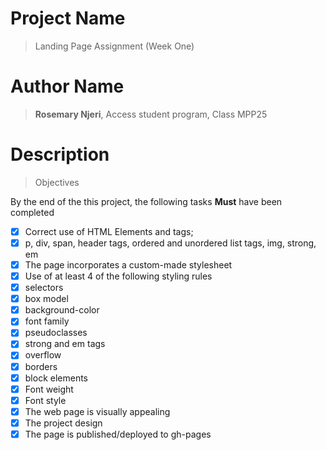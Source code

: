 # Project Name
> Landing Page Assignment (Week One)

# Author Name
> **Rosemary Njeri**, Access student program, Class MPP25

# Description

> Objectives

By the end of the this project, the following tasks **Must** have been completed

- [X] Correct use of HTML Elements and tags;
- [X] p, div, span, header tags, ordered and unordered list tags, img, strong, em
- [X] The page incorporates a custom-made stylesheet 
- [X] Use of at least 4 of the following styling rules
- [X] selectors
- [X] box model
- [X] background-color
- [X] font family
- [X] pseudoclasses
- [X] strong and em tags
- [X] overflow
- [X] borders
- [X] block elements
- [X] Font weight 
- [X] Font style
- [X] The web page is visually appealing
- [X] The project design
- [X] The page is published/deployed to gh-pages